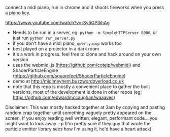 connect a midi piano, run in chrome and it shoots fireworks when you press a piano key.

https://www.youtube.com/watch?v=rSy5GP3ihAg

* Needs to be run in a server, eg:  `python -m SimpleHTTPServer 8000`, or just run `python run_server.py`
* if you don't have a midi piano, `qwertyuiop` works too
* best played on a projector in a dark room
* it's a work in progress. feel free to clone and hack around on your own version
* uses the webmidi.js (https://github.com/cotejp/webmidi) and ShaderParticleEngine (https://github.com/squarefeet/ShaderParticleEngine)
* demo at http://midimeyhem.buzzwordoverload.co.uk
* note that this repo is mostly a convenient place to gather the built versions, most of the development is done in other repos (eg: https://github.com/edwardmccaughan/waaaves)

Disclaimer:
This was mostly hacked together at 3am by copying and pasting random crap together until something vaguely pretty appeared on the screen, if you enjoy reading well written, elegant, performant code....you might want to look away :-p
(I'm pretty sure if they guy that wrote the particle emitter library sees how I'm using it, he'd have a heart attack)

